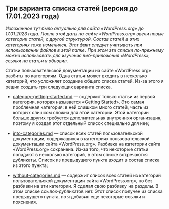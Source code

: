 ## Три варианта списка статей (версия до 17.01.2023 года)

_Изложенное тут было актуально для сайта «WordPress.org» до 17.01.2023 года. После этой даты на сайте «WordPress.org» ввели новые категории статей, с другой структурой. Состав статей в этих категориях тоже изменился. Этот факт следует учитывать при использовании файлов в этой папке. При этом эти списки по-прежнему можно использовать для изучения веб-приложения «WordPress», ссылки на статьи я обновил._

Статьи пользовательской документации на сайте «WordPress.org» разбиты по категориям. Одна статья может входить в несколько категорий, что усложняет создание общего списка статей. Из-за этого я решил создать три следующих варианта списка.

- [category-getting-started.md](category-getting-started.md)&nbsp;— содержит только статьи из первой категории, которая называется «Getting Started». Это самая проблемная категория: в ней слишком много статей, часть из которых слишком сложна для этой категории. Этой категории больше других требуется дополнительная внутренняя организация, поэтому я создал этот отдельный список специально для нее;

- [into-categories.md](into-categories.md)&nbsp;— список всех статей пользовательской документации, содержащихся в категориях пользовательской документации сайта «WordPress.org». Разбивка на категории сайта «WordPress.org» сохранена. Из-за того, что некоторые статьи попадают в несколько категорий, в этом списке встречаются дубликаты. Список из предыдущего пункта входит в состав списка из этого пункта;

- [without-categories.md](without-categories.md)&nbsp;— содержит список всех статей из категорий пользовательской документации сайта «WordPress.org», но без разбивки на эти категории. Я сделал свою разбивку на разделы. В этом списке ссылок-дубликатов нет. Этот список получен из списка предыдущего пункта, но я добавил еще некоторые ссылки и пояснения.
